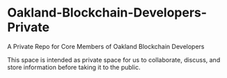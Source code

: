 # Oakland-Blockchain-Developers-Private
A Private Repo for Core Members of Oakland Blockchain Developers

This space is intended as private space for us to collaborate, discuss, and store information before taking it to the public.
